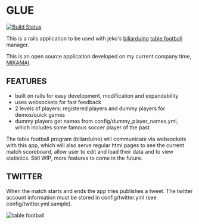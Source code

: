 # GLUE

[![Build Status](https://secure.travis-ci.org/spaghetticode/glue.png)](http://travis-ci.org/spaghetticode/glue)

This is a rails application to be used with jeko's [biliarduino](https://github.com/amicojeko/biliarduino) [table football](http://en.wikipedia.org/wiki/Table_football) manager.

This is an open source application developed on my current company time, [MIKAMAI](https://www.mikamai.com/).

## FEATURES

* built on rails for easy development, modification and expandability
* uses websockets for fast feedback
* 2 levels of players: registered players and dummy players for demos/quick games
* dummy players get names from config/dummy_player_names.yml, which includes some famous soccer player of the past

The table football program (biliarduino) will communicate via websockets with this app, which will also serve regular html pages to see the current match scoreboard, allow user to edit and load their data and to view statistics. Still WIP, more features to come in the future.

## TWITTER

When the match starts and ends the app tries publishes a tweet. The twitter account information must be stored in config/twitter.yml (see config/twitter.yml.sample).


![table football](http://upload.wikimedia.org/wikipedia/commons/thumb/c/c8/Baby_foot_artlibre_jnl.jpg/450px-Baby_foot_artlibre_jnl.jpg)
